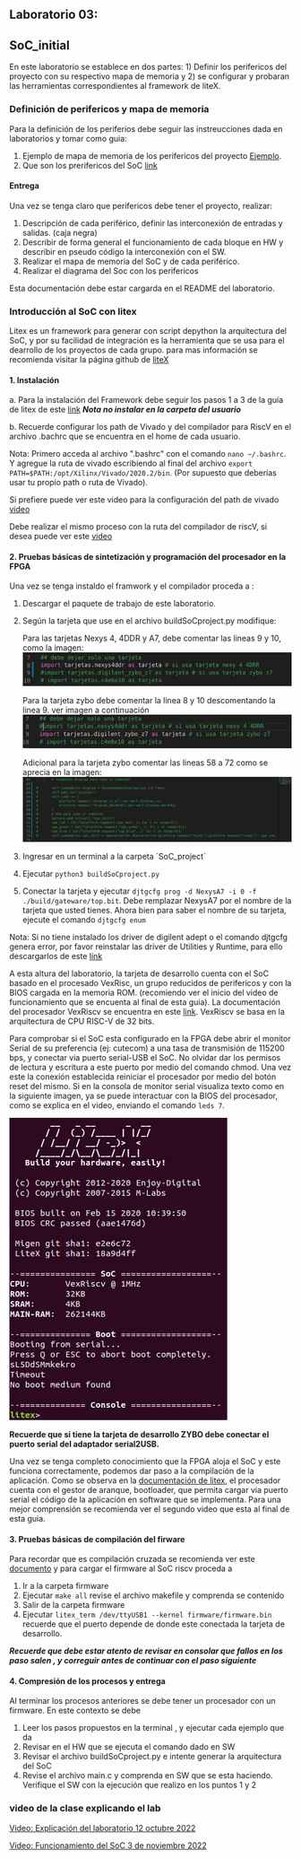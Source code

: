 ## Laboratorio 03:  

## SoC_initial


En este laboratorio se establece en dos partes: 1) Definir los perifericos del proyecto con su respectivo mapa de memoria y 2) se configurar  y probaran las herramientas correspondientes al framework de liteX.

### Definición de perifericos  y mapa de memoria 

Para la definición de los periferios debe seguir las instreucciones dada en laboratorios y tomar como guia:

1. Ejemplo de mapa de memoria de los perifericos del  proyecto [Ejemplo](https://github.com/unal-edigital2/2021-2/blob/master/slides/week-07-proyecto%20Dig2%202021%20-2.pptx). 
2. Que son los prerifericos del SoC [link](https://tutorialbit.com/computer-peripherals/differences-between-memory-mapped-i-o-and-port-mapped-i-o/)

#### Entrega

Una vez se tenga claro que perifericos debe  tener el  proyecto, realizar:

1. Descripción de cada periférico, definir las interconexión de entradas  y salidas. (caja negra)
2. Describir de forma general el funcionamiento de cada bloque en HW y describir en pseudo código la interconexión con el SW.
3. Realizar el mapa de memoria del SoC y de cada periférico.
4. Realizar el diagrama del Soc con los perifericos

Esta documentación debe estar cargarda en el README del laboratorio.

### Introducción al SoC con litex 

Litex es un framework para generar con script depython la arquitectura del SoC, y por su facilidad de integración es la herramienta  que se usa para el dearrollo de los proyectos de cada grupo. para mas información se recomienda  visitar la página github de [liteX](https://github.com/enjoy-digital/litex/wiki)

#### 1. Instalación 

 a. Para la instalación del Framework debe seguir los pasos 1 a 3 de la guía de litex de este [link](https://github.com/enjoy-digital/litex/wiki/Installation) ***Nota no instalar en la carpeta del usuario***
 
b. Recuerde configurar los path de Vivado y del compilador para RiscV en el archivo .bachrc que se encuentra en el home de cada usuario. 

Nota: Primero acceda al archivo ".bashrc" con el comando `nano ~/.bashrc`. Y agregue la ruta de vivado escribiendo al final del archivo `export PATH=$PATH:/opt/Xilinx/Vivado/2020.2/bin`.  (Por supuesto que deberías usar tu propio path o ruta de Vivado).
 
Si prefiere puede ver este video para la configuración del path de vivado [video](https://drive.google.com/file/d/13SeEx4Z_3RK7wGHfiwuvrs2e9uZLPhrI/view?usp=sharing)

Debe realizar el mismo proceso con la ruta del compilador de riscV, si desea puede ver este [video](https://drive.google.com/file/d/1yv9FQoa4uNp4IZPggvnfchumChwpKurf/view?usp=sharing)
 
#### 2. Pruebas básicas de sintetización y programación del procesador en la FPGA

Una vez se tenga instaldo el framwork y el compilador  proceda a :
1. Descargar el paquete de trabajo de este laboratorio.
2. Según la tarjeta que use en el archivo buildSoCproject.py modifique:

    Para las tarjetas Nexys 4, 4DDR y A7, debe comentar las lineas 9 y 10, como la imagen:
  ![image](https://github.com/unal-edigital2/2022-2/blob/master/labs/figs/im4lab3.png)
  
    Para la tarjeta zybo debe  comentar la linea 8 y 10 descomentando la linea 9. ver imagen a continuación
  ![image](https://github.com/unal-edigital2/2022-2/blob/master/labs/figs/im3lab3.png)
  
     Adicional para la tarjeta zybo  comentar las lineas 58 a 72 como se aprecia en la imagen:
  ![image](https://github.com/unal-edigital2/2022-2/blob/master/labs/figs/im5lab3.png)
    

3. Ingresar en un terminal a la carpeta ´SoC_project´
4. Ejecutar       ` python3 buildSoCproject.py `
5. Conectar la tarjeta  y ejecutar `djtgcfg prog -d NexysA7 -i 0 -f ./build/gateware/top.bit`. Debe remplazar NexysA7 por el nombre de la tarjeta que usted tienes. Ahora bien para saber el nombre de su tarjeta, ejecute el comando `djtgcfg enum`

Nota: Si no tiene instalado los driver de digilent adept o el  comando djtgcfg genera error,  por favor reinstalar las driver de Utilities  y Runtime, para ello descargarlos de este [link](https://digilent.com/reference/software/adept/start)

A esta altura del laboratorio, la tarjeta de desarrollo  cuenta con el SoC basado en el procesado VexRisc, un grupo reducidos de perifericos y con la BIOS cargada en la memoria ROM. (recomiendo ver el inicio del video de funcionamiento que se encuenta al final de esta guia). La documentación del procesador VexRiscv se encuentra en este [link](https://github-com.translate.goog/SpinalHDL/VexRiscv?_x_tr_sl=auto&_x_tr_tl=es&_x_tr_hl=es). VexRiscv se basa en la arquitectura de CPU RISC-V de 32 bits.


Para comprobar si el SoC esta configurado en la FPGA debe abrir el monitor Serial de su preferencia (ej: cutecom) a una tasa de transmisión de 115200 bps, y conectar via puerto serial-USB el SoC. No  olvidar dar los permisos de lectura y escritura a este puerto por medio del comando chmod. Una vez este la conexión establecida reiniciar el procesador por medio del botón reset del mismo. Si en la consola de  monitor serial visualiza texto como en la siguiente imagen, ya se puede interactuar con la BIOS del procesador, como se explica en el video, enviando el comando `leds 7`.  

![imagen](https://github.com/enjoy-digital/litex/blob/master/doc/bios_screenshot.png)

**Recuerde que si tiene la tarjeta de desarrollo ZYBO debe  conectar el puerto serial del adaptador serial2USB.**

Una vez se tenga completo conocimiento que la FPGA aloja el SoC y este funciona correctamente, podemos dar paso a la compilación de la aplicación. Como se observa en la [documentación de litex](https://github.com/enjoy-digital/litex/wiki/Load-Application-Code-To-CPU), el procesador cuenta con el gestor de aranque, bootloader, que permita cargar via puerto serial el código de la aplicación en software que se implementa. Para una mejor comprensión se recomienda ver el segundo video que esta al final de esta  guia.

#### 3. Pruebas básicas de compilación del firware

Para recordar que es compilación cruzada se recomienda ver este [documento](https://github.com/unal-edigital2/2021-2/blob/master/slides/week8_digital2.pdf) y para cargar el firmware al SoC riscv proceda a 

1. Ir a la carpeta  firmware
2. Ejecutar `make all`  revise el archivo makefile y comprenda se contenido 
3. Salir de la carpeta firmware  
4. Ejecutar `litex_term /dev/ttyUSB1 --kernel firmware/firmware.bin` recuerde que el puerto depende de donde este conectada la tarjeta de desarrollo. 
   

***Recuerde que debe estar atento de revisar en consolar que fallos en los paso salen , y correguir antes de continuar con el paso siguiente***

#### 4. Compresión de los procesos y entrega
Al terminar los procesos anteriores se debe tener un procesador  con un firmware. En este contexto  se debe
1. Leer los pasos propuestos en la terminal , y ejecutar cada  ejemplo que da 
2. Revisar en el HW que se ejecuta el comando dado en SW
3. Revisar el archivo buildSoCproject.py e intente  generar la arquitectura del SoC
4. Revise el archivo main.c  y comprenda en SW que se esta haciendo. Verifique el SW con la ejecución que realizo en los puntos 1 y 2

### video de la clase  explicando el lab

[Video: Explicación del laboratorio  12 octubre  2022](https://drive.google.com/file/d/1lUn0W8sr-qPIHxGviVugAuhj7UPhIvZW/view?usp=sharing)

[Video: Funcionamiento del SoC 3 de noviembre 2022](https://drive.google.com/file/d/1U3sdJrwGRJ3FJZ1nP9PYL3qFEwdII3Sv/view?usp=sharing)
